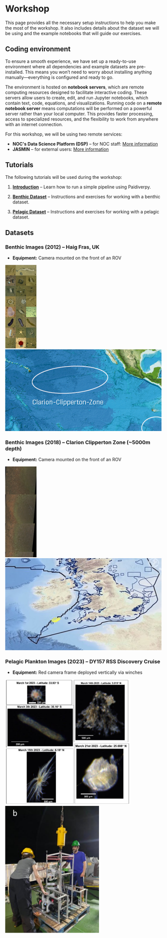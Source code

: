 # Workshop

This page provides all the necessary setup instructions to help you make the most of the workshop. It also includes details about the dataset we will be using and the example notebooks that will guide our exercises.

## Coding environment

To ensure a smooth experience, we have set up a ready-to-use environment where all dependencies and example datasets are pre-installed. This means you won’t need to worry about installing anything manually—everything is configured and ready to go.

The environment is hosted on **notebook servers**, which are remote computing resources designed to facilitate interactive coding. These servers allow users to create, edit, and run Jupyter notebooks, which contain text, code, equations, and visualizations. Running code on a **remote notebook server** means computations will be performed on a powerful server rather than your local computer. This provides faster processing, access to specialized resources, and the flexibility to work from anywhere with an internet connection.

For this workshop, we will be using two remote services:

- **NOC's Data Science Platform (DSP)** – for NOC staff: [More information](DSP.md)
- **JASMIN** – for external users: [More information](jasmin.md)

## Tutorials

The following tutorials will be used during the workshop:

1) **[Introduction](https://github.com/paidiver/paidiver-workshop/blob/main/tutorials/1-introduction.ipynb)** – Learn how to run a simple pipeline using Paidiverpy.

2) **[Benthic Dataset](https://github.com/paidiver/paidiver-workshop/blob/main/tutorials/2-benthic.ipynb)** – Instructions and exercises for working with a benthic dataset.

3) **[Pelagic Dataset](https://github.com/paidiver/paidiver-workshop/blob/main/tutorials/3-pelagic.ipynb)** – Instructions and exercises for working with a pelagic dataset.

## Datasets

### Benthic Images (2012) – Haig Fras, UK
- **Equipment:** Camera mounted on the front of an ROV

<img src="assets/benthic_hf2.png" alt="Haig Fras Image 1" style="width:100px;"/>
<img src="assets/benthic_hf1.png" alt="Haig Fras Image 2" style="width:500px;"/>

### Benthic Images (2018) – Clarion Clipperton Zone (~5000m depth)
- **Equipment:** Camera mounted on the front of an ROV

<img src="assets/benthic_cc2.png" alt="Clarion Clipperton Image 1" style="width:100px;"/>
<img src="assets/benthic_cc1.png" alt="Clarion Clipperton Image 2" style="width:500px;"/>

### Pelagic Plankton Images (2023) – DY157 RSS Discovery Cruise
- **Equipment:** Red camera frame deployed vertically via winches

<img src="assets/pelagic1.png" alt="Pelagic Image 1" style="width:400px;"/>
<img src="assets/pelagic2.png" alt="Pelagic Image 2" style="width:300px;"/>
